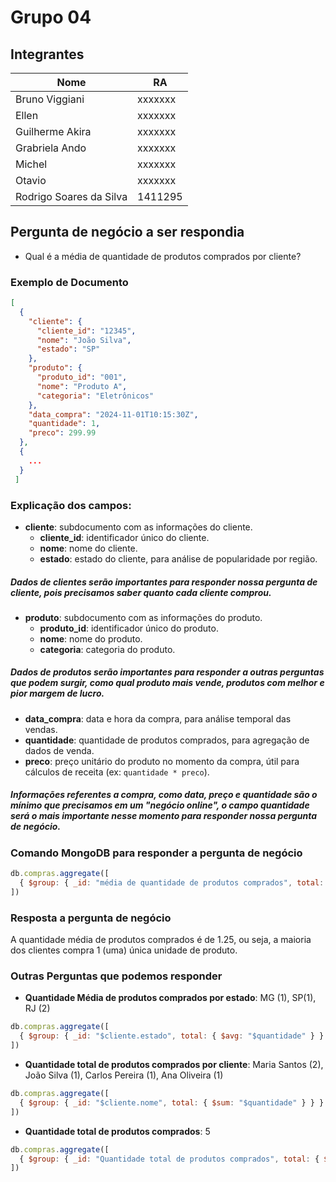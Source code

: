 # Grupo 04

## Integrantes
| Nome                              | RA       |
|-----------------------------------|----------|
| Bruno Viggiani                    | xxxxxxx  |
| Ellen                             | xxxxxxx  |
| Guilherme Akira                   | xxxxxxx  |
| Grabriela Ando                    | xxxxxxx  |
| Michel                            | xxxxxxx  |
| Otavio                            | xxxxxxx  |
| Rodrigo Soares da Silva           | 1411295  |


## Pergunta de negócio a ser respondia
- Qual é a média de quantidade de produtos comprados por cliente?

### Exemplo de Documento

```json
[
  {
    "cliente": {
      "cliente_id": "12345",
      "nome": "João Silva",
      "estado": "SP"
    },
    "produto": {
      "produto_id": "001",
      "nome": "Produto A",
      "categoria": "Eletrônicos"
    },
    "data_compra": "2024-11-01T10:15:30Z",
    "quantidade": 1,
    "preco": 299.99
  },
  {
    ...
  }
 ]
``` 

### Explicação dos campos:

- **cliente**: subdocumento com as informações do cliente.
  - **cliente_id**: identificador único do cliente.
  - **nome**: nome do cliente.
  - **estado**: estado do cliente, para análise de popularidade por região.
##### Dados de clientes serão importantes para responder nossa pergunta de cliente, pois precisamos saber quanto cada cliente comprou.

- **produto**: subdocumento com as informações do produto.
  - **produto_id**: identificador único do produto.
  - **nome**: nome do produto.
  - **categoria**: categoria do produto.
##### Dados de produtos serão importantes para responder a outras perguntas que podem surgir, como qual produto mais vende, produtos com melhor e pior margem de lucro.

- **data_compra**: data e hora da compra, para análise temporal das vendas.
- **quantidade**: quantidade de produtos comprados, para agregação de dados de venda.
- **preco**: preço unitário do produto no momento da compra, útil para cálculos de receita (ex: `quantidade * preco`).
##### Informações referentes a compra, como data, preço e quantidade são o mínimo que precisamos em um "negócio online", o campo quantidade será o mais importante nesse momento para responder nossa pergunta de negócio. 

### Comando MongoDB para responder a pergunta de negócio

```javascript
db.compras.aggregate([
  { $group: { _id: "média de quantidade de produtos comprados", total: { $avg: "$quantidade" } } }
])
```

### Resposta a pergunta de negócio
A quantidade média de produtos comprados é de 1.25, ou seja, a maioria dos clientes compra 1 (uma) única unidade de produto.

### Outras Perguntas que podemos responder
- **Quantidade Média de produtos comprados por estado**: MG (1), SP(1), RJ (2)
```javascript
db.compras.aggregate([
  { $group: { _id: "$cliente.estado", total: { $avg: "$quantidade" } } }
])
```
- **Quantidade total de produtos comprados por cliente**: Maria Santos (2), João Silva (1), Carlos Pereira (1), Ana Oliveira (1)
```javascript
db.compras.aggregate([
  { $group: { _id: "$cliente.nome", total: { $sum: "$quantidade" } } }
])
```

- **Quantidade total de produtos comprados**: 5
```javascript
db.compras.aggregate([
  { $group: { _id: "Quantidade total de produtos comprados", total: { $sum: "$quantidade" } } }
])
```
